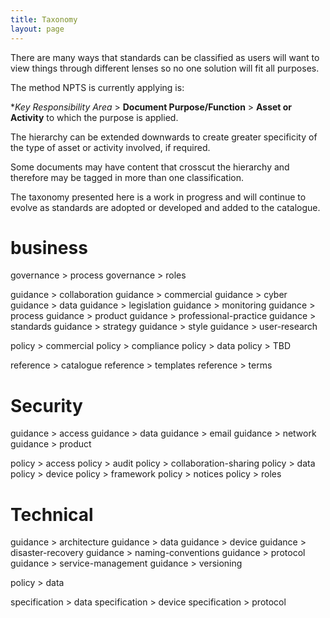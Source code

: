 ```yaml
---
title: Taxonomy
layout: page
---
```

There are many ways that standards can be classified as users will want to view things through different lenses so no one solution will fit all purposes. 

The method NPTS is currently applying is:

**Key Responsibility Area* > **Document Purpose/Function** > **Asset or Activity** to which the purpose is applied.

The hierarchy can be extended downwards to create greater specificity of the type of asset or activity involved, if required.

Some documents may have content that crosscut the hierarchy and therefore may be tagged in more than one classification.

The taxonomy presented here is a work in progress and will continue to evolve as standards are adopted or developed and added to the catalogue.

# business
governance > process
governance > roles

guidance > collaboration
guidance > commercial
guidance > cyber
guidance > data
guidance > legislation
guidance > monitoring
guidance > process
guidance > product
guidance > professional-practice
guidance > standards
guidance > strategy
guidance > style
guidance > user-research

policy > commercial
policy > compliance
policy > data
policy > TBD

reference > catalogue
reference > templates
reference > terms

# Security
guidance > access
guidance > data
guidance > email
guidance > network
guidance > product

policy > access
policy > audit
policy > collaboration-sharing
policy > data
policy > device
policy > framework
policy > notices
policy > roles


# Technical
guidance > architecture
guidance > data
guidance > device
guidance > disaster-recovery
guidance > naming-conventions
guidance > protocol
guidance > service-management
guidance > versioning

policy > data

specification > data
specification > device
specification > protocol





 



